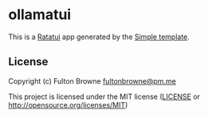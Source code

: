 # ollamatui

This is a [Ratatui] app generated by the [Simple template].

[Ratatui]: https://ratatui.rs
[Simple Template]: https://github.com/ratatui/templates/tree/main/simple

## License

Copyright (c) Fulton Browne <fultonbrowne@pm.me>

This project is licensed under the MIT license ([LICENSE] or <http://opensource.org/licenses/MIT>)

[LICENSE]: ./LICENSE
